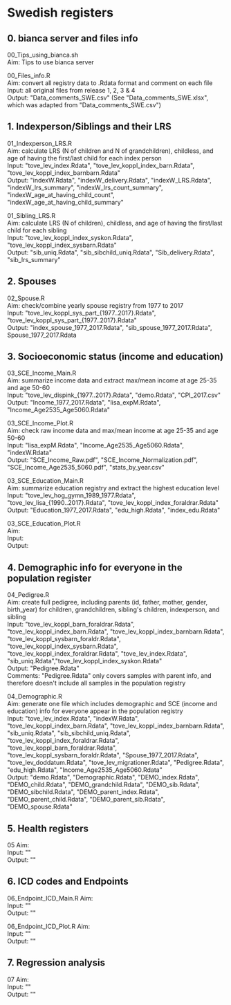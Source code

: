 # Swedish registers


## 0. bianca server and files info
00_Tips_using_bianca.sh  
Aim: Tips to use bianca server 

00_Files_info.R  
Aim: convert all registry data to .Rdata format and comment on each file  
Input: all original files from release 1, 2, 3 & 4  
Output: "Data_comments_SWE.csv" (See "Data_comments_SWE.xlsx", which was adapted from "Data_comments_SWE.csv")  


## 1. Indexperson/Siblings and their LRS
01_Indexperson_LRS.R  
Aim: calculate LRS (N of children and N of grandchildren), childless, and age of having the first/last child for each index person   
Input: "tove_lev_index.Rdata", "tove_lev_koppl_index_barn.Rdata", "tove_lev_koppl_index_barnbarn.Rdata"   
Output: "indexW.Rdata", "indexW_delivery.Rdata", "indexW_LRS.Rdata", "indexW_lrs_summary", "indexW_lrs_count_summary", "indexW_age_at_having_child_count", "indexW_age_at_having_child_summary"  

01_Sibling_LRS.R  
Aim: calculate LRS (N of children), childless, and age of having the first/last child for each sibling   
Input: "tove_lev_koppl_index_syskon.Rdata", "tove_lev_koppl_index_sysbarn.Rdata"     
Output: "sib_uniq.Rdata", "sib_sibchild_uniq.Rdata", "Sib_delivery.Rdata", "sib_lrs_summary"  


## 2. Spouses
02_Spouse.R  
Aim: check/combine yearly spouse registry from 1977 to 2017   
Input: "tove_lev_koppl_sys_part_{1977..2017}.Rdata", "tove_lev_koppl_sys_part_{1977..2017}.Rdata"    
Output: "index_spouse_1977_2017.Rdata", "sib_spouse_1977_2017.Rdata", Spouse_1977_2017.Rdata  


## 3. Socioeconomic status (income and education)
03_SCE_Income_Main.R   
Aim: summarize income data and extract max/mean income at age 25-35 and age 50-60   
Input: "tove_lev_dispink_{1977..2017}.Rdata", "demo.Rdata", "CPI_2017.csv"  
Output: "Income_1977_2017.Rdata", "lisa_expM.Rdata", "Income_Age2535_Age5060.Rdata" 

03_SCE_Income_Plot.R  
Aim: check raw income data and max/mean income at age 25-35 and age 50-60  
Input: "lisa_expM.Rdata", "Income_Age2535_Age5060.Rdata", "indexW.Rdata"  
Output: "SCE_Income_Raw.pdf", "SCE_Income_Normalization.pdf", "SCE_Income_Age2535_5060.pdf", "stats_by_year.csv"     

03_SCE_Education_Main.R  
Aim: summarize education registry and extract the highest education level    
Input: "tove_lev_hog_gymn_1989_1977.Rdata", "tove_lev_lisa_{1990..2017}.Rdata", "tove_lev_koppl_index_foraldrar.Rdata"     
Output: "Education_1977_2017.Rdata", "edu_high.Rdata", "index_edu.Rdata"     

03_SCE_Education_Plot.R  
Aim:  
Input:  
Output:  


## 4. Demographic info for everyone in the population register
04_Pedigree.R  
Aim: create full pedigree, including parents (id, father, mother, gender, birth_year) for children, grandchildren, sibling's children, indexperson, and sibling   
Input: "tove_lev_koppl_barn_foraldrar.Rdata", "tove_lev_koppl_index_barn.Rdata", "tove_lev_koppl_index_barnbarn.Rdata", "tove_lev_koppl_sysbarn_foraldr.Rdata", "tove_lev_koppl_index_sysbarn.Rdata", "tove_lev_koppl_index_foraldrar.Rdata", "tove_lev_index.Rdata", "sib_uniq.Rdata","tove_lev_koppl_index_syskon.Rdata"      
Output: "Pedigree.Rdata"   
Comments: "Pedigree.Rdata" only covers samples with parent info, and therefore doesn't include all samples in the population registry  


04_Demographic.R  
Aim: generate one file which includes demographic and SCE (income and education) info for everyone appear in the population registry   
Input: "tove_lev_index.Rdata", "indexW.Rdata", "tove_lev_koppl_index_barn.Rdata", "tove_lev_koppl_index_barnbarn.Rdata", "sib_uniq.Rdata", "sib_sibchild_uniq.Rdata", "tove_lev_koppl_index_foraldrar.Rdata", "tove_lev_koppl_barn_foraldrar.Rdata", "tove_lev_koppl_sysbarn_foraldr.Rdata", "Spouse_1977_2017.Rdata", "tove_lev_doddatum.Rdata", "tove_lev_migrationer.Rdata", "Pedigree.Rdata", "edu_high.Rdata", "Income_Age2535_Age5060.Rdata"    
Output: "demo.Rdata", "Demographic.Rdata", "DEMO_index.Rdata", "DEMO_child.Rdata", "DEMO_grandchild.Rdata", "DEMO_sib.Rdata", "DEMO_sibchild.Rdata", "DEMO_parent_index.Rdata", "DEMO_parent_child.Rdata", "DEMO_parent_sib.Rdata", "DEMO_spouse.Rdata"     


## 5. Health registers
05
Aim:   
Input: ""   
Output: ""   


## 6. ICD codes and Endpoints  
06_Endpoint_ICD_Main.R 
Aim:    
Input: ""   
Output: ""  

06_Endpoint_ICD_Plot.R 
Aim:    
Input: ""   
Output: ""  


## 7. Regression analysis
07
Aim:   
Input: ""   
Output: ""   


